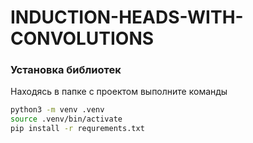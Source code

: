 # INDUCTION-HEADS-WITH-CONVOLUTIONS

### Установка библиотек

Находясь в папке с проектом выполните команды

```bash
python3 -m venv .venv
source .venv/bin/activate
pip install -r requrements.txt
```